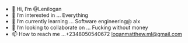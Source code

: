 - 👋 Hi, I’m @Lenilogan
- 👀 I’m interested in ... Everything
- 🌱 I’m currently learning ... Software engineering@ alx
- 💞️ I’m looking to collaborate on ... Fucking without money
- 📫 How to reach me ...+2348050540672 loganmatthew.ml@gmail.com

<!---
Lenilogan/Lenilogan is a ✨ special ✨ repository because its `README.md` (this file) appears on your GitHub profile.
You can click the Preview link to take a look at your changes.
--->
